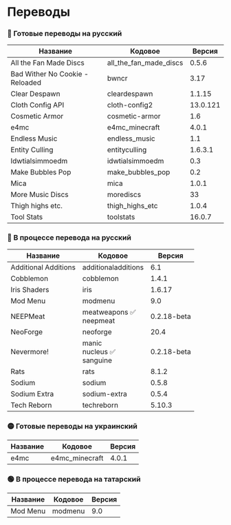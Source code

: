 # Переводы

### 🔴 Готовые переводы на русский

| Название | Кодовое | Версия |
| - | - | - |
| All the Fan Made Discs | all_the_fan_made_discs | 0.5.6 |
| Bad Wither No Cookie - Reloaded | bwncr | 3.17 |
| Clear Despawn | cleardespawn | 1.1.15 |
| Cloth Config API | cloth-config2 | 13.0.121 |
| Cosmetic Armor | cosmetic-armor | 1.6 |
| e4mc | e4mc_minecraft | 4.0.1 |
| Endless Music | endless_music | 1.1 |
| Entity Culling | entityculling | 1.6.3.1 |
| Idwtialsimmoedm | idwtialsimmoedm | 0.3 |
| Make Bubbles Pop | make_bubbles_pop | 0.2 |
| Mica | mica | 1.0.1 |
| More Music Discs | morediscs | 33 |
| Thigh highs etc. | thigh_highs_etc | 1.0.4 |
| Tool Stats | toolstats | 16.0.7 |

### 🔴 В процессе перевода на русский

| Название | Кодовое | Версия |
| - | - | - |
| Additional Additions | additionaladditions | 6.1 |
| Cobblemon | cobblemon | 1.4.1 |
| Iris Shaders | iris | 1.6.17 |
| Mod Menu | modmenu | 9.0 |
| NEEPMeat | meatweapons ✅<br>neepmeat | 0.2.18-beta |
| NeoForge | neoforge | 20.4 |
| Nevermore! | manic<br>nucleus ✅<br>sanguine | 0.2.18-beta |
| Rats | rats | 8.1.2 |
| Sodium | sodium | 0.5.8 |
| Sodium Extra | sodium-extra | 0.5.4 |
| Tech Reborn | techreborn | 5.10.3 |

### 🟡 Готовые переводы на украинский

| Название | Кодовое | Версия |
| - | - | - |
| e4mc | e4mc_minecraft | 4.0.1 |

### 🟢 В процессе перевода на татарский

| Название | Кодовое | Версия |
| - | - | - |
| Mod Menu | modmenu | 9.0 |